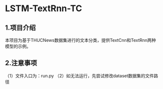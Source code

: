# LSTM-TextRnn-TC
## 1.项目介绍
本项目为基于THUCNews数据集进行的文本分类，提供TextCnn和TextRnn两种模型的示例。
## 2.注意事项
（1）文件入口为：run.py
（2）如无法运行，先尝试修改dataset数据集的文件路径
